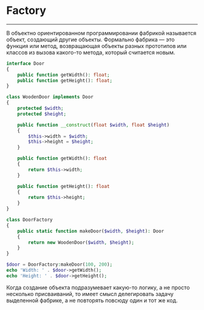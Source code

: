 # Factory
***
В объектно ориентированном программировании фабрикой называется объект, создающий другие объекты. Формально фабрика — это функция или метод, возвращающая объекты разных прототипов или классов из вызова какого-то метода, который считается новым.
``` php
interface Door
{
    public function getWidth(): float;
    public function getHeight(): float;
}

class WoodenDoor implements Door
{
    protected $width;
    protected $height;

    public function __construct(float $width, float $height)
    {
        $this->width = $width;
        $this->height = $height;
    }

    public function getWidth(): float
    {
        return $this->width;
    }

    public function getHeight(): float
    {
        return $this->height;
    }
}

class DoorFactory
{
    public static function makeDoor($width, $height): Door
    {
        return new WoodenDoor($width, $height);
    }
}

$door = DoorFactory:makeDoor(100, 200);
echo 'Width: ' . $door->getWidth();
echo 'Height: ' . $door->getHeight();
```
Когда создание объекта подразумевает какую-то логику, а не просто несколько присваиваний, то имеет смысл делегировать задачу выделенной фабрике, а не повторять повсюду один и тот же код.
